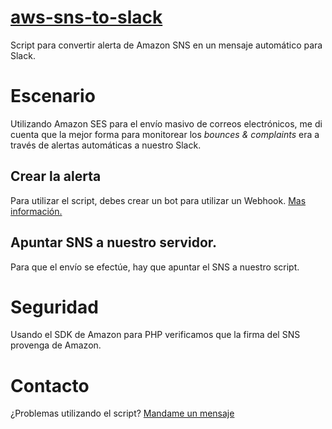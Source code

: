# [aws-sns-to-slack](https://github.com/emiliaanoldz/aws-sns-to-slack)

Script para convertir alerta de Amazon SNS en un mensaje automático para Slack.


# Escenario

Utilizando Amazon SES para el envío masivo de correos electrónicos, me di cuenta que la mejor forma para monitorear los *bounces & complaints* era a través de alertas automáticas a nuestro Slack.

## Crear la alerta

Para utilizar el script, debes crear un bot para utilizar un Webhook. [Mas información.](https://api.slack.com/messaging/webhooks)

## Apuntar SNS a nuestro servidor.

Para que el envío se efectúe, hay que apuntar el SNS a nuestro script.

# Seguridad

Usando el SDK de Amazon para PHP verificamos que la firma del SNS provenga de Amazon.

# Contacto
¿Problemas utilizando el script? [Mandame un mensaje](https://emiliaanoldz.github.io/#contact)
